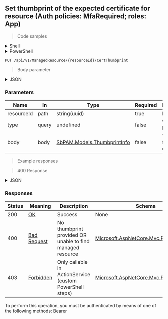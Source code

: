 
## Set thumbprint of the expected certificate for resource (Auth policies: MfaRequired; roles: App)

<a id="opIdCertThumbprintAsync"></a>

> Code samples

<details><summary>Shell</summary>


```shell
# You can also use wget
curl -X PUT /api/v1/ManagedResource/{resourceId}/CertThumbprint \
  -H 'Content-Type: application/json' \
  -H 'Accept: application/json' \
  -H 'Authorization: Bearer TOKEN'

```


</details>

<details><summary>PowerShell</summary>


```powershell
# PowerShell example
$JsonBody = @"
{
  "thumbprint": "string"
}
"@

$NPSUrl = "https://localhost:6500"

$Login = @{
    Login = "User"
    Password = "Password"
}
# Cookie container for multi-factor authentication
$WebSession = New-Object Microsoft.PowerShell.Commands.WebRequestSession
$Token = Invoke-RestMethod -Url "$($NPSUrl)/signinBody" -Method POST -Body (ConvertTo-Json $Login) -WebSession $WebSession -ContentType "application/json"
$Token = Invoke-RestMethod -Url "$($NPSUrl)/signin2fa" -Method Post -Body $MfaCode -Headers @{Authorization = "Bearer $Token"} -WebSession $WebSession -ContentType "application/json"

$Headers = @{
    Authorization = "Bearer $Token"
}
Invoke-RestMethod -Method PUT -Url "$($NPSUrl)/api/v1/ManagedResource/{resourceId}/CertThumbprint" -ContentType "application/json" -Body $JsonBody -Headers $Headers -ContentType "application/json"
```


</details>

`PUT /api/v1/ManagedResource/{resourceId}/CertThumbprint`

> Body parameter

<details><summary>JSON</summary>


```json
{
  "thumbprint": "string"
}
```


</details>

<h3 id="set-thumbprint-of-the-expected-certificate-for-resource-(auth-policies:-mfarequired;-roles:-app)-parameters">Parameters</h3>

|Name|In|Type|Required|Description|
|---|---|---|---|---|
|resourceId|path|string(uuid)|true|Resource id|
|type|query|undefined|false|WinRM, RDP, SSH|
|body|body|[SbPAM.Models.ThumbprintInfo](../Models/sbpam.models.thumbprintinfo.md)|false|Thumbprint for certificate|

> Example responses

> 400 Response

<details><summary>JSON</summary>


```json
{
  "type": "string",
  "title": "string",
  "status": 0,
  "detail": "string",
  "instance": "string",
  "property1": null,
  "property2": null
}
```


</details>

<h3 id="set-thumbprint-of-the-expected-certificate-for-resource-(auth-policies:-mfarequired;-roles:-app)-responses">Responses</h3>

|Status|Meaning|Description|Schema|
|---|---|---|---|
|200|[OK](https://tools.ietf.org/html/rfc7231#section-6.3.1)|Success|None|
|400|[Bad Request](https://tools.ietf.org/html/rfc7231#section-6.5.1)|No thumbprint provided OR unable to find managed resource|[Microsoft.AspNetCore.Mvc.ProblemDetails](../Models/microsoft.aspnetcore.mvc.problemdetails.md)|
|403|[Forbidden](https://tools.ietf.org/html/rfc7231#section-6.5.3)|Only callable in ActionService (custom PowerShell steps)|[Microsoft.AspNetCore.Mvc.ProblemDetails](../Models/microsoft.aspnetcore.mvc.problemdetails.md)|

<aside class="warning">
To perform this operation, you must be authenticated by means of one of the following methods:
Bearer
</aside>


